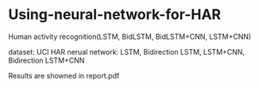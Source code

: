# Using-neural-network-for-HAR
Human activity recognition(LSTM, BidLSTM, BidLSTM+CNN, LSTM+CNN)

dataset: UCI HAR
nerual network: LSTM, Bidirection LSTM, LSTM+CNN, Bidirection LSTM+CNN

Results are showned in report.pdf
